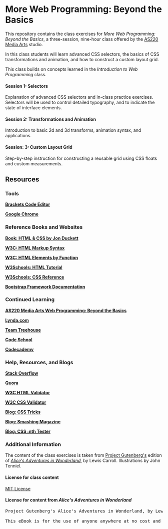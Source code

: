 More Web Programming: Beyond the Basics
===================

This repository contains the class exercises for *More Web Programming: Beyond the Basics*, a three-session, nine-hour class offered by the [AS220 Media Arts](http://as220.org/mediaarts/about/) studio.

In this class students will learn advanced CSS selectors, the basics of CSS transformations and animation, and how to construct a custom layout grid. 

This class builds on concepts learned in the *Introduction to Web Programming* class.

#### Session 1: Selectors

Explanation of advanced CSS selectors and in-class practice exercises. Selectors will be used to control detailed typography, and to indicate the state of interface elements.

#### Session 2: Transformations and Animation

Introduction to basic 2d and 3d transforms, animation syntax, and applications. 

#### Session: 3: Custom Layout Grid

Step-by-step instruction for constructing a reusable grid using CSS floats and custom measurements. 


## Resources

### Tools

[**Brackets Code Editor**](http://brackets.io)

[**Google Chrome**](https://www.google.com/intl/en/chrome/browser/)

### Reference Books and Websites

[**Book: HTML & CSS by Jon Duckett**](http://www.htmlandcssbook.com)

[**W3C: HTML Markup Syntax**](http://www.w3.org/TR/html-markup/syntax.html)

[**W3C: HTML Elements by Function**](http://www.w3.org/TR/html-markup/elements-by-function.html)

[**W3Schools: HTML Tutorial**](http://www.w3schools.com/html/default.asp)

[**W3Schools: CSS Reference**](http://www.w3schools.com/cssref)

[**Bootstrap Framework Documentation**](http://getbootstrap.com)

### Continued Learning

[**AS220 Media Arts Web Programming: Beyond the Basics**](https://github.com/tlinkner/web-programming-two)

[**Lynda.com**](http://www.lynda.com)

[**Team Treehouse**](http://teamtreehouse.com)

[**Code School**](https://www.codeschool.com)

[**Codecademy**](http://www.codecademy.com)

### Help, Resources, and Blogs

[**Stack Overflow**](http://stackoverflow.com/questions/tagged/css)

[**Quora**](https://www.quora.com/CSS)

[**W3C HTML Validator**](http://validator.w3.org)

[**W3C CSS Validator**](http://jigsaw.w3.org/css-validator)

[**Blog: CSS Tricks**](http://css-tricks.com)

[**Blog: Smashing Magazine**](http://www.smashingmagazine.com)

[**Blog: CSS :nth Tester**](http://css-tricks.com/examples/nth-child-tester/)


### Additional Information

The content of the class exercises is taken from [Project Gutenberg's](http://www.gutenberg.org) edition of [*Alice's Adventures in Wonderland*](http://www.gutenberg.org/ebooks/11), by Lewis Carroll. Illustrations by John Tenniel.

#### License for class content 

[MIT License](http://opensource.org/licenses/MIT)

#### License for content from *Alice's Adventures in Wonderland* 

<pre>
Project Gutenberg's Alice's Adventures in Wonderland, by Lewis Carroll

This eBook is for the use of anyone anywhere at no cost and with almost no restrictions whatsoever. You may copy it, give it away or re-use it under the terms of the Project Gutenberg License included with this eBook or online at www.gutenberg.org
</pre>

